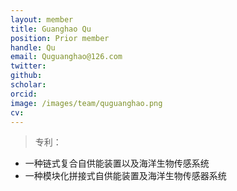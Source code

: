 ```yaml
---
layout: member
title: Guanghao Qu
position: Prior member
handle: Qu
email: Quguanghao@126.com
twitter: 
github: 
scholar:
orcid: 
image: /images/team/quguanghao.png
cv: 
---
```


> 专利：

- 一种链式复合自供能装置以及海洋生物传感系统
- 一种模块化拼接式自供能装置及海洋生物传感器系统
